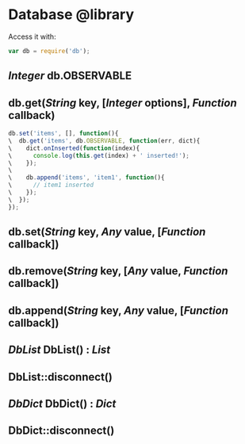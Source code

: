Database @library
=================

Access it with:
```javascript
var db = require('db');
```

*Integer* db.OBSERVABLE
-----------------------

db.get(*String* key, [*Integer* options], *Function* callback)
--------------------------------------------------------------

```javascript
db.set('items', [], function(){
\  db.get('items', db.OBSERVABLE, function(err, dict){
\    dict.onInserted(function(index){
\      console.log(this.get(index) + ' inserted!');
\    });
\
\    db.append('items', 'item1', function(){
\      // item1 inserted
\    });
\  });
});
```

db.set(*String* key, *Any* value, [*Function* callback])
--------------------------------------------------------

db.remove(*String* key, [*Any* value, *Function* callback])
-----------------------------------------------------------

db.append(*String* key, *Any* value, [*Function* callback])
-----------------------------------------------------------

*DbList* DbList() : *List*
--------------------------

DbList::disconnect()
--------------------

*DbDict* DbDict() : *Dict*
--------------------------

DbDict::disconnect()
--------------------

